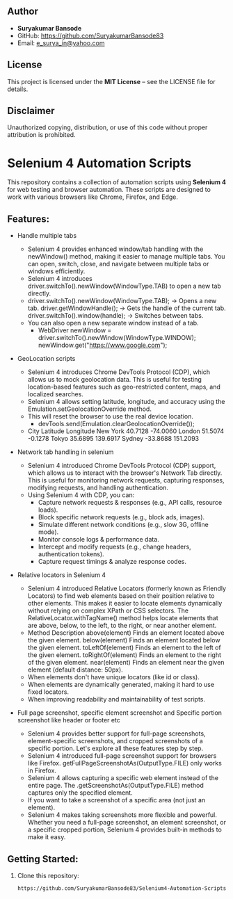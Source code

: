 ## Author
- **Suryakumar Bansode**
- GitHub: https://github.com/SuryakumarBansode83
- Email: e_surya_in@yahoo.com

## License
This project is licensed under the **MIT License** – see the LICENSE file for details.

## Disclaimer
Unauthorized copying, distribution, or use of this code without proper attribution is prohibited.

# Selenium 4 Automation Scripts

This repository contains a collection of automation scripts using **Selenium 4** for web testing and browser automation. These scripts are designed to work with various browsers like Chrome, Firefox, and Edge.

## Features:

- Handle multiple tabs
  - Selenium 4 provides enhanced window/tab handling with the newWindow() method, making it easier to manage multiple tabs. You can open, switch, close, and navigate between multiple tabs or windows efficiently.
  - Selenium 4 introduces driver.switchTo().newWindow(WindowType.TAB) to open a new tab directly.
  - driver.switchTo().newWindow(WindowType.TAB); → Opens a new tab.
    driver.getWindowHandle(); → Gets the handle of the current tab.
    driver.switchTo().window(handle); → Switches between tabs.
  - You can also open a new separate window instead of a tab.
    - WebDriver newWindow = driver.switchTo().newWindow(WindowType.WINDOW);
      newWindow.get("https://www.google.com");
    
- GeoLocation scripts
  - Selenium 4 introduces Chrome DevTools Protocol (CDP), which allows us to mock geolocation data. This is useful for testing location-based features such as geo-restricted content, maps, and localized searches.
  - Selenium 4 allows setting latitude, longitude, and accuracy using the Emulation.setGeolocationOverride method.
  - This will reset the browser to use the real device location.
    - devTools.send(Emulation.clearGeolocationOverride());
  - City	    Latitude	Longitude
    New York	40.7128	    -74.0060
    London	    51.5074	     -0.1278
    Tokyo	    35.6895	    139.6917
    Sydney	   -33.8688	    151.2093

- Network tab handling in selenium
  - Selenium 4 introduced Chrome DevTools Protocol (CDP) support, which allows us to interact with the browser's Network Tab directly. This is useful for monitoring network requests, capturing responses, modifying requests, and handling authentication.
  - Using Selenium 4 with CDP, you can:
    - Capture network requests & responses (e.g., API calls, resource loads). 
    - Block specific network requests (e.g., block ads, images). 
    - Simulate different network conditions (e.g., slow 3G, offline mode). 
    - Monitor console logs & performance data. 
    - Intercept and modify requests (e.g., change headers, authentication tokens). 
    - Capture request timings & analyze response codes.
    
- Relative locators in Selenium 4
  - Selenium 4 introduced Relative Locators (formerly known as Friendly Locators) to find web elements based on their position relative to other elements. This makes it easier to locate elements dynamically without relying on complex XPath or CSS selectors. The RelativeLocator.withTagName() method helps locate elements that are above, below, to the left, to the right, or near another element.
  - Method	             Description
    above(element)	     Finds an element located above the given element.
    below(element)	     Finds an element located below the given element.
    toLeftOf(element)	 Finds an element to the left of the given element.
    toRightOf(element)	 Finds an element to the right of the given element.
    near(element)	     Finds an element near the given element (default distance: 50px).
  - When elements don't have unique locators (like id or class). 
  - When elements are dynamically generated, making it hard to use fixed locators. 
  - When improving readability and maintainability of test scripts.

- Full page screenshot, specific element screenshot and Specific portion screenshot like header or footer etc
  - Selenium 4 provides better support for full-page screenshots, element-specific screenshots, and cropped screenshots of a specific portion. Let's explore all these features step by step.
  - Selenium 4 introduced full-page screenshot support for browsers like Firefox. getFullPageScreenshotAs(OutputType.FILE) only works in Firefox.
  - Selenium 4 allows capturing a specific web element instead of the entire page. The .getScreenshotAs(OutputType.FILE) method captures only the specified element.
  - If you want to take a screenshot of a specific area (not just an element).
  - Selenium 4 makes taking screenshots more flexible and powerful. Whether you need a full-page screenshot, an element screenshot, or a specific cropped portion, Selenium 4 provides built-in methods to make it easy.

## Getting Started:

1. Clone this repository:
   ```bash
   https://github.com/SuryakumarBansode83/Selenium4-Automation-Scripts.git
